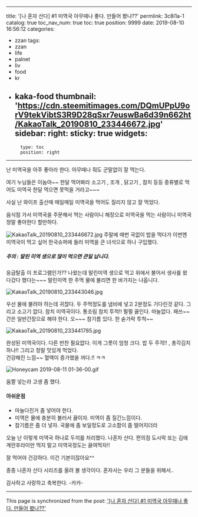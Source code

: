 
---
title: '[나 혼자 산다]  #1 미역국 아무때나 좋다.   만들어 봤나??'
permlink: 3c8l1a-1
catalog: true
toc_nav_num: true
toc: true
position: 9999
date: 2019-08-10 16:56:12
categories:
- zzan
tags:
- zzan
- life
- palnet
- liv
- food
- kr
- kaka-food
thumbnail: 'https://cdn.steemitimages.com/DQmUPpU9orV9tekVibtS3R9D28qSxr7euswBa6d39n662ht/KakaoTalk_20190810_233446672.jpg'
sidebar:
    right:
        sticky: true
widgets:
    -
        type: toc
        position: right
---


난 미역국을 아주 좋아라 한다.
아무때나 줘도 군말없이 잘 먹는다. 

여기 누님들은  이놈아~~ 한달 먹어봐라
소고기 , 조개 , 닭고기 , 참치  등등 종류별로 먹어도
미역국 한달 먹으면 못먹을 거라고~~~

사실 난 와이프 출산때 매일매일 미역국을 먹어도
질리지 않고 잘 먹었다.

음식점 가서 미역국을 주문해서 먹는 사람이니
해장으로 미역국을 먹는 사람이니 미역국 정말 좋아한다 할만하다.



![KakaoTalk_20190810_233446672.jpg](https://cdn.steemitimages.com/DQmUPpU9orV9tekVibtS3R9D28qSxr7euswBa6d39n662ht/KakaoTalk_20190810_233446672.jpg)
주말에 매번 국없이 밥을 먹다가 이번엔 미역국이 먹고 싶어 
한국슈퍼에 들러 미역을 큰 녀석으로 하나 구입했다. 

##### 주의 : 말린 미역 생으로 많이 먹으면 큰일 납니다.
응급탈출 이 프로그램인가?? 나왔는데  말린미역 생으로
먹고 위에서 불어서 생사를 왔다갔다 했다는~~~
말린미역 한 주먹 물에 불리면 한 바가지는 나옵니다. 


![KakaoTalk_20190810_233443046.jpg](https://cdn.steemitimages.com/DQmcbVag3wcXLPusMFiq7VaB9GJ14VTJS12iVpwKGbL2Eu1/KakaoTalk_20190810_233443046.jpg)

우선 물에 불려야 하는데 귀찮다.
두 주먹정도를 냄비에 넣고 2분정도 기다린것 같다.
그리고 소고기 없다.  참치 미역국이다.   통조림 참치 투척!!
펄펄 끓인다. 마늘없다. 패쓰~~
간은 일반간장으로 해야 한다.
오~~~ 참기름 있다. 한 숟가락 투척~~



![KakaoTalk_20190810_233441785.jpg](https://cdn.steemitimages.com/DQmYyGNNfQjoagiNbu1CgmTsd4rgRvBDB9GEc7LALwzWYXf/KakaoTalk_20190810_233441785.jpg)

완성된 미역국이다. 
다른 반찬 필요없다.  이게 그릇이 엄청 크다.
밥 두 주걱!!  , 총각김치 하나!!
그리고 정말 맛있게 먹었다.  
건강해진 느낌~~  혈액이 증가했을 꺼다.!! ㅋㅋ

![Honeycam 2019-08-11 01-36-00.gif](https://cdn.steemitimages.com/DQmTGvtqFagtnPs9rvqhthbosWtyDNtMALJ8GtQp5Zw9Efd/Honeycam%202019-08-11%2001-36-00.gif)

움짤 넣는라 고생 좀 했다.

#### 아쉬운점
-  마늘다진거 좀 넣어야 한다.
- 미역은 물에 충분히 불러서 끓이자. 
   미역이 좀 질긴느낌이다. 
- 참기름은 좀 더 넣자. 국물에 좀 보일정도로 
   고소함이 좀 떨어지더라

오늘 난 이렇게 미역국 하나로 두끼를 처리했다.
나혼자 산다.  편의점 도시락 또는 김에 계란후라이만 
먹지 말고 미역국정도는 끓여먹자!!

잘 먹어야 건강하다. 이건 기본이잖아요^^

종종 나혼자 산다 시리즈를 올려 볼 생각이다.
혼자사는 우리 그 분들을 위해서..

감사하고 사랑하고 축복한다.  -카카-

- - -

This page is synchronized from the post: ['[나 혼자 산다]  #1 미역국 아무때나 좋다.   만들어 봤나??'](https://steemit.com/@kibumh/3c8l1a-1)
